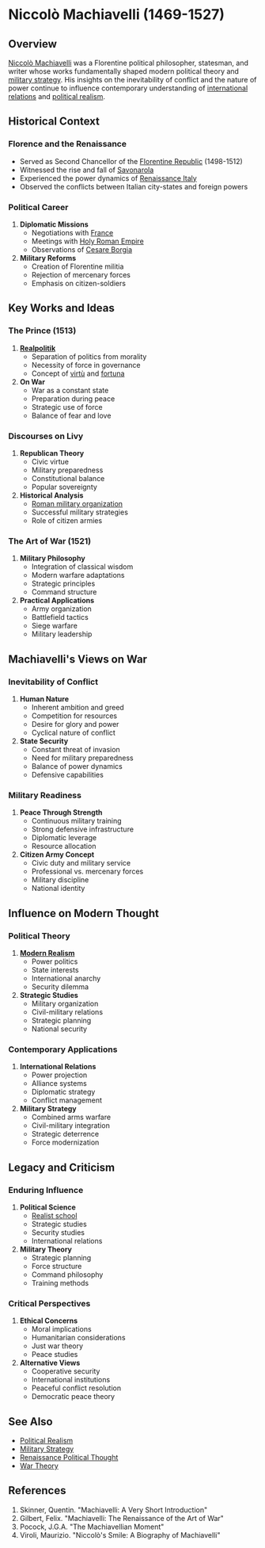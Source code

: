 # Niccolò Machiavelli (1469-1527)

## Overview

[Niccolò Machiavelli](NICCOLO_MACHIAVELLI.md) was a Florentine political philosopher, statesman, and writer whose works fundamentally shaped modern political theory and [military strategy](../../joes_notes/MILITARY_STRATEGY.md). His insights on the inevitability of conflict and the nature of power continue to influence contemporary understanding of [international relations](../../joes_notes/INTERNATIONAL_RELATIONS.md) and [political realism](POLITICAL_REALISM.md).

## Historical Context

### Florence and the Renaissance

* Served as Second Chancellor of the [Florentine Republic](../../joes_notes/FLORENTINE_REPUBLIC.md) (1498-1512)
* Witnessed the rise and fall of [Savonarola](../../joes_notes/SAVONAROLA.md)
* Experienced the power dynamics of [Renaissance Italy](../../joes_notes/RENAISSANCE_ITALY.md)
* Observed the conflicts between Italian city-states and foreign powers

### Political Career

1. **Diplomatic Missions**
   * Negotiations with [France](../../joes_notes/KINGDOM_OF_FRANCE.md)
   * Meetings with [Holy Roman Empire](../../joes_notes/HOLY_ROMAN_EMPIRE.md)
   * Observations of [Cesare Borgia](../../joes_notes/CESARE_BORGIA.md)
2. **Military Reforms**
   * Creation of Florentine militia
   * Rejection of mercenary forces
   * Emphasis on citizen-soldiers

## Key Works and Ideas

### The Prince (1513)

1. [**Realpolitik**](../../joes_notes/REALPOLITIK.md)
   * Separation of politics from morality
   * Necessity of force in governance
   * Concept of [virtù](../../joes_notes/VIRTU.md) and [fortuna](../../joes_notes/FORTUNA.md)
2. **On War**
   * War as a constant state
   * Preparation during peace
   * Strategic use of force
   * Balance of fear and love

### Discourses on Livy

1. **Republican Theory**
   * Civic virtue
   * Military preparedness
   * Constitutional balance
   * Popular sovereignty
2. **Historical Analysis**
   * [Roman military organization](../../joes_notes/ROMAN_MILITARY.md)
   * Successful military strategies
   * Role of citizen armies

### The Art of War (1521)

1. **Military Philosophy**
   * Integration of classical wisdom
   * Modern warfare adaptations
   * Strategic principles
   * Command structure
2. **Practical Applications**
   * Army organization
   * Battlefield tactics
   * Siege warfare
   * Military leadership

## Machiavelli's Views on War

### Inevitability of Conflict

1. **Human Nature**
   * Inherent ambition and greed
   * Competition for resources
   * Desire for glory and power
   * Cyclical nature of conflict
2. **State Security**
   * Constant threat of invasion
   * Need for military preparedness
   * Balance of power dynamics
   * Defensive capabilities

### Military Readiness

1. **Peace Through Strength**
   * Continuous military training
   * Strong defensive infrastructure
   * Diplomatic leverage
   * Resource allocation
2. **Citizen Army Concept**
   * Civic duty and military service
   * Professional vs. mercenary forces
   * Military discipline
   * National identity

## Influence on Modern Thought

### Political Theory

1. [**Modern Realism**](../../joes_notes/MODERN_REALISM.md)
   * Power politics
   * State interests
   * International anarchy
   * Security dilemma
2. **Strategic Studies**
   * Military organization
   * Civil-military relations
   * Strategic planning
   * National security

### Contemporary Applications

1. **International Relations**
   * Power projection
   * Alliance systems
   * Diplomatic strategy
   * Conflict management
2. **Military Strategy**
   * Combined arms warfare
   * Civil-military integration
   * Strategic deterrence
   * Force modernization

## Legacy and Criticism

### Enduring Influence

1. **Political Science**
   * [Realist school](../../joes_notes/REALIST_SCHOOL.md)
   * Strategic studies
   * Security studies
   * International relations
2. **Military Theory**
   * Strategic planning
   * Force structure
   * Command philosophy
   * Training methods

### Critical Perspectives

1. **Ethical Concerns**
   * Moral implications
   * Humanitarian considerations
   * Just war theory
   * Peace studies
2. **Alternative Views**
   * Cooperative security
   * International institutions
   * Peaceful conflict resolution
   * Democratic peace theory

## See Also

* [Political Realism](POLITICAL_REALISM.md)
* [Military Strategy](../../joes_notes/MILITARY_STRATEGY.md)
* [Renaissance Political Thought](../../joes_notes/RENAISSANCE_POLITICAL_THOUGHT.md)
* [War Theory](../../joes_notes/WAR_THEORY.md)

## References

1. Skinner, Quentin. "Machiavelli: A Very Short Introduction"
2. Gilbert, Felix. "Machiavelli: The Renaissance of the Art of War"
3. Pocock, J.G.A. "The Machiavellian Moment"
4. Viroli, Maurizio. "Niccolò's Smile: A Biography of Machiavelli"
